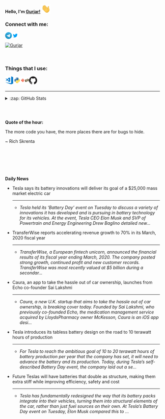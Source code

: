 #### Hello, I'm [Gurjar!](https://GurjarKing.github.io) <img src="https://raw.githubusercontent.com/ABSphreak/ABSphreak/master/gifs/Hi.gif" width="30px"></h2>


### Connect with me:

[<img align="left" alt="Gurjar | Telegram" width="22px" src="https://raw.githubusercontent.com/github/explore/80688e429a7d4ef2fca1e82350fe8e3517d3494d/topics/telegram/telegram.png" />][Telegram]
[<img align="left" alt="Gurjar | Twitter" width="22px" src="https://raw.githubusercontent.com/github/explore/80688e429a7d4ef2fca1e82350fe8e3517d3494d/topics/twitter/twitter.png" />][Twitter]
<br >
<br >
<a href="https://github.com/GurjarKing"><img src="https://komarev.com/ghpvc/?username=GurjarKing" alt="Gurjar" /></a> <br />
<br />
<br />
<!-- <br >

![](https://visitor-badge.glitch.me/badge?page_id=GurjarKing)

<br /> -->

### Things that I use:

[<img align="left" alt="Visual Studio Code" width="26px" src="https://raw.githubusercontent.com/github/explore/80688e429a7d4ef2fca1e82350fe8e3517d3494d/topics/visual-studio-code/visual-studio-code.png" />][VSCode]
[<img align="left" alt="Python" width="26px" src="https://raw.githubusercontent.com/github/explore/80688e429a7d4ef2fca1e82350fe8e3517d3494d/topics/python/python.png" />][Python]
[<img align="left" alt="Git" width="26px" src="https://raw.githubusercontent.com/github/explore/80688e429a7d4ef2fca1e82350fe8e3517d3494d/topics/git/git.png" />][Git]
[<img align="left" alt="GitHub" width="26px" src="https://raw.githubusercontent.com/github/explore/78df643247d429f6cc873026c0622819ad797942/topics/github/github.png" />][Github]

<br />
<br />

---
<details>
  <summary>:zap: GitHub Stats</summary>

<img align="left" alt="Gurjar's Github Stats" src="https://github-readme-stats.vercel.app/api?username=GurjarKing&show_icons=true&hide_border=true&count_private=true&include_all_commit=true&theme=algolia" />

</details>

<!-- ### 🔔 My latest tweet
<a href="https://twitter.com/Gurjar_King43" target="_blank">
	<img src="https://github.com/GurjarKing/GurjarKing/raw/master/tweet.png" width="70%" align="center" alt="Click to view on Twitter" title="My latest tweet, as an image"/>
</a> -->
<br>

<pre>

</pre>

**Quote of the hour:**

The more code you have, the more places there are for bugs to hide.

~ Rich Skrenta
<pre>

</pre>
<br>
<pre>


</pre>
<strong>Daily News</strong>
  
  - Tesla says its battery innovations will deliver its goal of a $25,000 mass market electric car
     <hr/>
     
      - *Tesla held its ‘Battery Day’ event on Tuesday to discuss a variety of innovations it has developed and is pursuing in battery technology for its vehicles. At the event, Tesla CEO Elon Musk and SVP of Powertrain and Energy Engineering Drew Baglino detailed new…*
     
  - TransferWise reports accelerating revenue growth to 70% in its March, 2020 fiscal year
      <hr/>
      
      - *TransferWise, a European fintech unicorn, announced the financial results of its fiscal year ending March, 2020. The company posted strong growth, continued profit and new customer records. TransferWise was most recently valued at $5 billion during a secondar…*
      
  - Caura, an app to take the hassle out of car ownership, launches from Echo co-founder Sai Lakshmi
      <hr/>
      
      - *Caura, a new U.K. startup that aims to take the hassle out of car ownership, is breaking cover today. Founded by Sai Lakshmi, who previously co-founded Echo, the medication management service acquired by LloydsPharmacy owner McKesson, Caura is an iOS app desi…*
      
  - Tesla introduces its tabless battery design on the road to 10 terawatt hours of production
      <hr/>
      
      - *For Tesla to reach the ambitious goal of 10 to 20 terawatt hours of battery production per year that the company has set, it will need to advance the battery and its production. Today, during Tesla’s self-described Battery Day event, the company laid out a se…*
       
  - Future Teslas will have batteries that double as structure, making them extra stiff while improving efficiency, safety and cost
      <hr/>
       
       - *Tesla has fundamentally redesigned the way that its battery packs integrate into their vehicles, turning them into structural elements of the car, rather than just fuel sources on their own. At Tesla’s Battery Day event on Tuesday, Elon Musk compared this to …*
      

<br />

[VSCode]: https://code.visualstudio.com/
[Python]: https://www.python.org/
[Git]: https://git-scm.com/
[Github]: https://github.com/
[Telegram]: https://t.me/Gurjar_King/
[Twitter]: https://twitter.com/Gurjar_King43/
